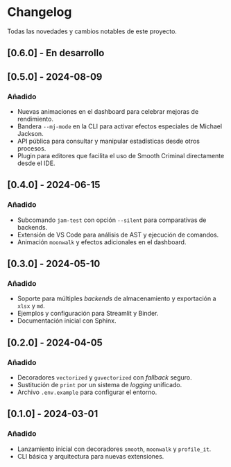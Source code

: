# Changelog

Todas las novedades y cambios notables de este proyecto.

## [0.6.0] - En desarrollo

## [0.5.0] - 2024-08-09
### Añadido
- Nuevas animaciones en el dashboard para celebrar mejoras de rendimiento.
- Bandera `--mj-mode` en la CLI para activar efectos especiales de Michael Jackson.
- API pública para consultar y manipular estadísticas desde otros procesos.
- Plugin para editores que facilita el uso de Smooth Criminal directamente desde el IDE.

## [0.4.0] - 2024-06-15
### Añadido
- Subcomando `jam-test` con opción `--silent` para comparativas de backends.
- Extensión de VS Code para análisis de AST y ejecución de comandos.
- Animación `moonwalk` y efectos adicionales en el dashboard.

## [0.3.0] - 2024-05-10
### Añadido
- Soporte para múltiples *backends* de almacenamiento y exportación a `xlsx` y `md`.
- Ejemplos y configuración para Streamlit y Binder.
- Documentación inicial con Sphinx.

## [0.2.0] - 2024-04-05
### Añadido
- Decoradores `vectorized` y `guvectorized` con *fallback* seguro.
- Sustitución de `print` por un sistema de *logging* unificado.
- Archivo `.env.example` para configurar el entorno.

## [0.1.0] - 2024-03-01
### Añadido
- Lanzamiento inicial con decoradores `smooth`, `moonwalk` y `profile_it`.
- CLI básica y arquitectura para nuevas extensiones.
